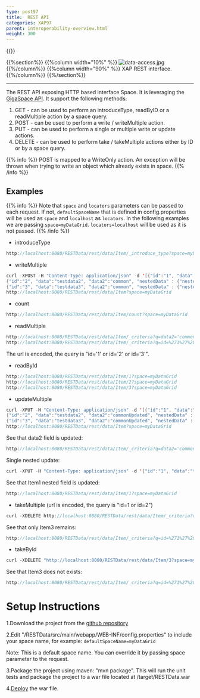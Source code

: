 ```yaml
---
type: post97
title:  REST API
categories: XAP97
parent: interoperability-overview.html
weight: 300
---
```



{{<wbr>}}

{{%section%}}
{{%column width="10%" %}}
![data-access.jpg](/attachment_files/web-services.jpg)
{{%/column%}}
{{%column width="90%" %}}
XAP REST interface.
{{%/column%}}
{{%/section%}}

<hr/>

The REST API exposing HTTP based interface Space. It is leveraging the [GigaSpace API](./the-gigaspace-interface.html). It support the following methods:

1. GET - can be used to perform an introduceType, readByID or a readMultiple action by a space query.
1. POST - can be used to perform a write / writeMultiple action.
1. PUT - can be used to perform a single or multiple write or update actions.
1. DELETE - can be used to perform take / takeMultiple actions either by ID or by a space query.

{{% info %}}
POST is mapped to a WriteOnly action. An exception will be thrown when trying to write an object which already exists in space.
{{% /info %}}



## Examples

{{% info %}}
Note that `space` and `locators` parameters can be passed to each request. If not, `defaultSpaceName` that is defined in config.properties will be used as `space` and `localhost` as `locators`.
In the following examples we are passing `space=myDataGrid`. `locators=localhost` will be used as it is not passed.
{{% /info %}}


- introduceType


```java
http://localhost:8080/RESTData/rest/data/Item/_introduce_type?space=myDataGrid&spaceid=id
```

- writeMultiple


```java
curl -XPOST -H "Content-Type: application/json" -d '[{"id":"1", "data":"testdata", "data2":"common", "nestedData" : {"nestedKey1":"nestedValue1"}},
{"id":"2", "data":"testdata2", "data2":"common", "nestedData" : {"nestedKey2":"nestedValue2"}},
{"id":"3", "data":"testdata3", "data2":"common", "nestedData" : {"nestedKey3":"nestedValue3"}}]'
http://localhost:8080/RESTData/rest/data/Item?space=myDataGrid
```

- count


```java
http://localhost:8080/RESTData/rest/data/Item/count?space=myDataGrid
```

- readMultiple


```java
http://localhost:8080/RESTData/rest/data/Item/_criteria?q=data2='common'
http://localhost:8080/RESTData/rest/data/Item/_criteria?q=id=%271%27%20or%20id=%272%27%20or%20id=%273%27&space=myDataGrid
```

The url is encoded, the query is "id='1' or id='2' or id='3'".

- readById


```java
http://localhost:8080/RESTData/rest/data/Item/1?space=myDataGrid
http://localhost:8080/RESTData/rest/data/Item/2?space=myDataGrid
http://localhost:8080/RESTData/rest/data/Item/3?space=myDataGrid
```

- updateMultiple


```java
curl -XPUT -H "Content-Type: application/json" -d '[{"id":"1", "data":"testdata", "data2":"commonUpdated", "nestedData" : {"nestedKey1":"nestedValue1"}},
{"id":"2", "data":"testdata2", "data2":"commonUpdated", "nestedData" : {"nestedKey2":"nestedValue2"}},
{"id":"3", "data":"testdata3", "data2":"commonUpdated", "nestedData" : {"nestedKey3":"nestedValue3"}}]' 
http://localhost:8080/RESTData/rest/data/Item?space=myDataGrid
```

See that data2 field is updated:


```java
http://localhost:8080/RESTData/rest/data/Item/_criteria?q=data2='commonUpdated'&space=myDataGrid
```

Single nested update:


```java
curl -XPUT -H "Content-Type: application/json" -d '{"id":"1", "data":"testdata", "data2":"commonUpdated", "nestedData" : {"nestedKey1":"nestedValue1Updated"}}' http://localhost:8080/RESTData/rest/data/Item?space=myDataGrid
```

See that Item1 nested field is updated:


```java
http://localhost:8080/RESTData/rest/data/Item/1?space=myDataGrid
```

- takeMultiple (url is encoded, the query is "id=1 or id=2")


```java
curl -XDELETE http://localhost:8080/RESTData/rest/data/Item/_criteria?q=id=%271%27%20or%20id=%272%27&space=myDataGrid
```

See that only Item3 remains:


```java
http://localhost:8080/RESTData/rest/data/Item/_criteria?q=id=%271%27%20or%20id=%272%27%20or%20id=%273%27&space=myDataGrid
```

- takeById


```java
curl -XDELETE "http://localhost:8080/RESTData/rest/data/Item/3?space=myDataGrid"
```

See that Item3 does not exists:


```java
http://localhost:8080/RESTData/rest/data/Item/_criteria?q=id=%271%27%20or%20id=%272%27%20or%20id=%273%27&space=myDataGrid
```

# Setup Instructions

1.Download the project from the [github repository](https://github.com/OpenSpaces/RESTData)

2.Edit "/RESTData/src/main/webapp/WEB-INF/config.properties" to include your space name, for example: `defaultSpaceName=myDataGrid`

Note: This is a default space name. You can override it by passing space parameter to the request.

3.Package the project using maven: "mvn package". This will run the unit tests and package the project to a war file located at /target/RESTData.war

4.[Deploy]({{%currentadmurl%}}/deploy-command-line-interface.html) the war file.
